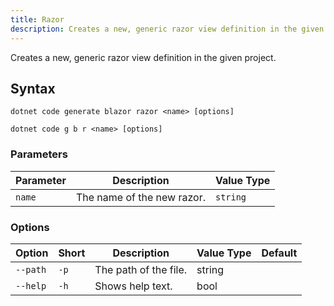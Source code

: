 ```yaml
---
title: Razor
description: Creates a new, generic razor view definition in the given project.
---
```

Creates a new, generic razor view definition in the given project.

## Syntax
```
dotnet code generate blazor razor <name> [options]
```
```
dotnet code g b r <name> [options]
```

### Parameters
| Parameter | Description | Value Type |
| --------- | ----------- | ---------- |
| `name`| The name of the new razor. | `string` |

### Options
| Option | Short | Description | Value Type | Default |
| ------ | ----- | ----------- | ---------- | ------- |
| `--path` | `-p` | The path of the file. | string | |
| `--help` | `-h` |  Shows help text. | bool | |
